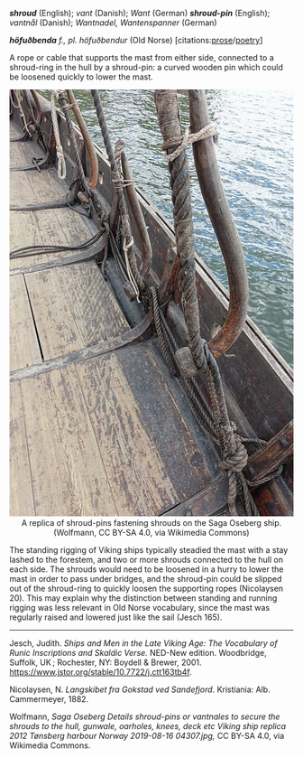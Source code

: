 **_shroud_** (English); _vant_ (Danish); _Want_ (German)
**_shroud-pin_** (English); _vantnål_ (Danish); _Wantnadel, Wantenspanner_ (German)

_**höfuðbenda** f., pl. höfuðbendur_ (Old Norse) [citations:[prose](https://onp.ku.dk/onp/onp.php?o39309)/[poetry](https://lexiconpoeticum.org/m.php?p=lemma&i=40452)]

A rope or cable that supports the mast from either side, connected to a shroud-ring in the hull by a shroud-pin: a curved wooden pin which could be loosened quickly to lower the mast. 

<div align="center">
  
  ![shroud-pin holding shroud on Saga Oseberg replica ship](../images/ShroudwPin_OsebergReplica.jpg)  
  A replica of shroud-pins fastening shrouds on the Saga Oseberg ship. (Wolfmann, CC BY-SA 4.0, via Wikimedia Commons)

</div>

  
The standing rigging of Viking ships typically steadied the mast with a stay lashed to the forestem, and two or more shrouds connected to the hull on each side. The shrouds would need to be loosened in a hurry to lower the mast in order to pass under bridges, and the shroud-pin could be slipped out of the shroud-ring to quickly loosen the supporting ropes (Nicolaysen 20). This may explain why the distinction between standing and running rigging was less relevant in Old Norse vocabulary, since the mast was regularly raised and lowered just like the sail (Jesch 165).  

---

Jesch, Judith. _Ships and Men in the Late Viking Age: The Vocabulary of Runic Inscriptions and Skaldic Verse._ NED-New edition. Woodbridge, Suffolk, UK ; Rochester, NY: 
Boydell & Brewer, 2001. https://www.jstor.org/stable/10.7722/j.ctt163tb4f.


Nicolaysen, N. _Langskibet fra Gokstad ved Sandefjord_. Kristiania: Alb. Cammermeyer, 1882.

Wolfmann, _Saga Oseberg Details shroud-pins or vantnales to secure the shrouds to the hull, gunwale, oarholes, knees, deck etc Viking ship replica 2012 Tønsberg harbour Norway 2019-08-16 04307.jpg,_ CC BY-SA 4.0, via Wikimedia Commons. 
